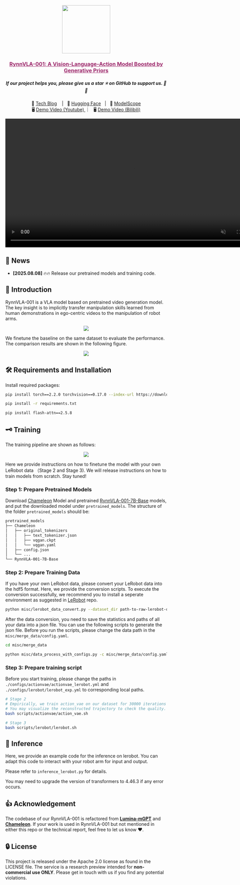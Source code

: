 <p align="center">
    <img src="./assets/logo.png" width="150" style="margin-bottom: 0.2;"/>
<p>

<h3 align="center"><a href="" style="color:#9C276A">
RynnVLA-001: A Vision-Language-Action Model Boosted by Generative Priors</a></h3>
<h5 align="center"> If our project helps you, please give us a star ⭐ on GitHub to support us. 🙏🙏 </h2>


<p align="center">
        📃 <a href="https://huggingface.co/blog/Alibaba-DAMO-Academy/rynnvla-001"> Tech Blog</a> &nbsp&nbsp | &nbsp&nbsp🤗 <a href="https://huggingface.co/Alibaba-DAMO-Academy/RynnVLA-001-7B-Base">Hugging Face</a>&nbsp&nbsp | &nbsp&nbsp🤖 <a href="https://modelscope.cn/models/DAMO_Academy/RynnVLA-001-7B-Base">ModelScope</a> <br>
        🖥️ <a href="https://youtu.be/egRoJsB2d0c">Demo Video (Youtube) </a>  ｜ &nbsp&nbsp🖥️ <a href="https://www.bilibili.com/video/BV1hVt2zME2B">Demo Video (Bilibili) </a>
<br>

<div align="center"><video src="https://github.com/user-attachments/assets/21657318-8507-4a80-ae82-4078fd80303d" width="800" autoplay loop muted></div>



## 📰 News

* **[2025.08.08]**  🔥🔥 Release our pretrained models and training code.


## 🌟 Introduction
RynnVLA-001 is a VLA model based on pretrained video generation model. The key insight is to implicitly transfer manipulation skills learned from human demonstrations in ego-centric videos to the manipulation of robot arms.
<p align="center">
<img src="assets/overview.png" style="max-width: 90%; height: auto;">

<p>

We finetune the baseline on the same dataset to evaluate the performance. The comparison results are shown in the following figure.
<p align="center">
<img src="assets/results.png" style="max-width: 90%; height: auto;">

<p>

## 🛠️ Requirements and Installation

Install required packages:

```bash
pip install torch==2.2.0 torchvision==0.17.0 --index-url https://download.pytorch.org/whl/cu121

pip install -r requirements.txt

pip install flash-attn==2.5.8
```

## 🗝️ Training

The training pipeline are shown as follows:

<p align="center">
<img src="assets/framework.png" style="max-width: 90%; height: auto;">

<p>

Here we provide instructions on how to finetune the model with your own LeRobot data （Stage 2 and Stage 3). We will release instructions on how to train models from scratch. Stay tuned!

### Step 1: Prepare Pretrained Models

Download [Chameleon](https://huggingface.co/Alpha-VLLM/Chameleon_7B_mGPT) Model and pretrained [RynnVLA-001-7B-Base](https://huggingface.co/Alibaba-DAMO-Academy/RynnVLA-001-7B-Base) models, and put the downloaded model under `pretrained_models`. The structure of the folder `pretrained_models` should be:
```bash
pretrained_models
├── Chameleon
│   ├── original_tokenizers
│   │   ├── text_tokenizer.json
│   │   ├── vqgan.ckpt
│   │   └── vqgan.yaml
│   ├── config.json
│   └── ...
└── RynnVLA-001-7B-Base
```

### Step 2: Prepare Training Data

If you have your own LeRobot data, please convert your LeRobot data into the hdf5 format. Here, we provide the conversion scripts. To execute the conversion successfully, we recommend you to install a seperate environment as suggested in [LeRobot](https://github.com/huggingface/lerobot) repo.

```bash
python misc/lerobot_data_convert.py --dataset_dir path-to-raw-lerobot-data --task_name dataset-name --save_dir path-to-save-hdf5-files
```

After the data conversion, you need to save the statistics and paths of all your data into a json file. You can use the following scripts to generate the json file. Before you run the scripts, please change the data path in the `misc/merge_data/config.yaml`.

```bash
cd misc/merge_data

python misc/data_process_with_configs.py -c misc/merge_data/config.yaml
```

### Step 3: Prepare training script

Before you start training, please change the paths in `./configs/actionvae/actionvae_lerobot.yml` and `./configs/lerobot/lerobot_exp.yml` to corresponding local paths.

```bash
# Stage 2
# Empirically, we train action_vae on our dataset for 30000 iterations with batch size of 16 * 8 (GPUs).
# You may visualize the reconstructed trajectory to check the quality.
bash scripts/actionvae/action_vae.sh

# Stage 3
bash scripts/lerobot/lerobot.sh
```
## 🤖 Inference

Here, we provide an example code for the inference on lerobot. You can adapt this code to interact with your robot arm for input and output.

Please refer to `inference_lerobot.py` for details.

You may need to upgrade the version of transformers to 4.46.3 if any error occurs.


## 👍 Acknowledgement
The codebase of our RynnVLA-001 is refactored from [**Lumina-mGPT**](https://github.com/Alpha-VLLM/Lumina-mGPT) and [**Chameleon**](https://github.com/facebookresearch/chameleon). If your work is used in RynnVLA-001 but not mentioned in either this repo or the technical report, feel free to let us know :heart:.

## 🔒 License

This project is released under the Apache 2.0 license as found in the LICENSE file.
The service is a research preview intended for **non-commercial use ONLY**. Please get in touch with us if you find any potential violations.
